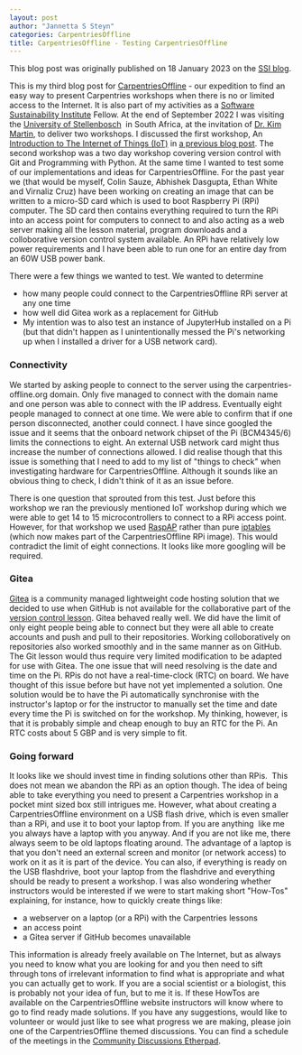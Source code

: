 ```yaml
---
layout: post
author: "Jannetta S Steyn"
categories: CarpentriesOffline
title: CarpentriesOffline - Testing CarpentriesOffline
---
```


This blog post was originally published on 18 January 2023 on the [SSI blog](https://www.software.ac.uk/blog/2023-01-18-testing-carpentriesoffline).

This is my third blog post for [CarpentriesOffline](https://github.com/carpentriesoffline/CarpentriesOffline.github.io/blob/main/publications_and_conferences/carpentriesoffline.org) - our expedition to find an easy way to present Carpentries workshops when there is no or limited access to the Internet. It is also part of my activities as a [Software Sustainability Institute](https://software.ac.uk/) Fellow.
At the end of September 2022 I was visiting the [University of Stellenbosch](https://http//www.sun.ac.za) 
in South Africa, at the invitation of [Dr. Kim Martin](https://www.software.ac.uk/about/fellows/kim-martin), to deliver two workshops. I discussed the first workshop, An [Introduction to The Internet of Things (IoT)](https://society-rse.org/iot-for-novices-in-south-africa/) in [a previous blog post](https://www.software.ac.uk/blog/2023-01-10-internet-things-novices-south-africa). The second workshop was a two day workshop covering version control with Git and Programming with Python. At the same time I wanted to test some of our implementations and ideas for CarpentriesOffline.
For the past year we (that would be myself, Colin Sauze, Abhishek Dasgupta, Ethan White and Virnaliz Cruz) have been working on creating an image that can be written to a micro-SD card which is used to boot Raspberry Pi (RPi) computer. The SD card then contains everything required to turn the RPi into an access point for computers to connect to and also acting as a web server making all the lesson material, program downloads and a colloborative version control system available. An RPi have relatively low power requirements and I have been able to run one for an entire day from an 60W USB power bank.

There were a few things we wanted to test. We wanted to determine 
- how many people could connect to the CarpentriesOffline RPi server at any one time
- how well did Gitea work as a replacement for GitHub
- My intention was to also test an instance of JupyterHub installed on a Pi
(but that didn't happen as I unintentionally messed the Pi's networking up
when I installed a driver for a USB network card).

### Connectivity

We started by asking people to connect to the server using the carpentries-offline.org domain. Only five managed to connect with the domain name and one person was able to connect with the IP address. Eventually eight people managed to connect at one time. We were able to confirm that if one person disconnected, another could connect. I have since googled the issue and it seems that the onboard network chipset of the Pi (BCM4345/6) limits the connections to eight. An external USB network card might thus increase the number of connections allowed. I did realise though that this issue is something that I need to add to my list of "things to check" when investigating hardware for CarpentriesOffline. Although it sounds like an obvious thing to check, I didn't think of it as an issue before.

There is one question that sprouted from this test. Just before this workshop we ran the previously mentioned IoT workshop during which we were able to get 14 to 15 microcontrollers to connect to a RPi access point. However, for that workshop we used [RaspAP](https://raspap.com/) rather than pure [iptables](https://www.netfilter.org/) (which now makes part of the CarpentriesOffline RPi image). This would contradict the limit of eight connections. It looks like more googling will be required.

### Gitea

[Gitea](https://gitea.io/) is a community managed lightweight code hosting solution that we decided to use when GitHub is not available for the collaborative part of the [version control lesson](https://swcarpentry.github.io/git-novice/).
Gitea behaved really well. We did have the limit of only eight people being able to connect but they were all able to create accounts and push and pull to their repositories. Working colloboratively on repositories also worked smoothly and in the same manner as on GitHub. The Git lesson would thus require very limited modification to be adapted for use with Gitea.
The one issue that will need resolving is the date and time on the Pi. RPis do not have a real-time-clock (RTC) on board. We have thought of this issue before but have not yet implemented a solution. One solution would be to have the Pi automatically synchronise with the instructor's laptop or for the instructor to manually set the time and date every time the Pi is switched on for the workshop. My thinking, however, is that it is probably simple and cheap enough to buy an RTC for the Pi. An RTC costs about 5 GBP and is very simple to fit.

### Going forward

It looks like we should invest time in finding solutions other than RPis. 
This does not mean we abandon the RPi as an option though. The idea of being able to take everything you need to present a Carpentries workshop in a pocket mint sized box still intrigues me. However, what about creating a CarpentriesOffline environment on a USB flash drive, which is even smaller than a RPi, and use it to boot your laptop from. If you are anything 
like me you always have a laptop with you anyway. And if you are not like me, there always seem to be old laptops floating around. The advantage of a laptop is that you don't need an external screen and monitor (or network access) to work on it as it is part of the device. You can also, if everything is ready on the USB flashdrive, boot your laptop from the flashdrive and everything should be ready to present a workshop.
I was also wondering whether instructors would be interested if we were to start making short "How-Tos" explaining, for instance, how to quickly create things like:
- a webserver on a laptop (or a RPi) with the Carpentries lessons
- an access point 
- a Gitea server if GitHub becomes unavailable


This information is already freely available on The Internet, but as always you need to know what you are looking for and you then need to sift through tons of irrelevant information to find what is appropriate and
what you can actually get to work. If you are a social scientist or a biologist, this is probably not your idea of fun, but to me it is. If these HowTos are available on the CarpentriesOffline website instructors will know where to go to find ready made solutions.
If you have any suggestions, would like to volunteer or would just like to see what progress we are making, please join one of the CarpentriesOffline themed discussions. You can find a schedule of the meetings in the [Community Discussions Etherpad](https://pad.carpentries.org/community-discussions#L72).
